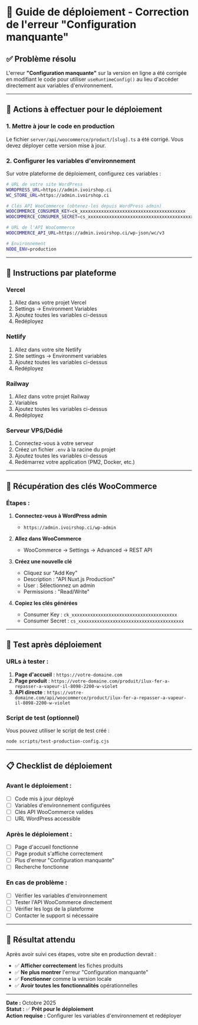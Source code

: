 # 🚀 Guide de déploiement - Correction de l'erreur "Configuration manquante"

## ✅ Problème résolu

L'erreur **"Configuration manquante"** sur la version en ligne a été corrigée en modifiant le code pour utiliser `useRuntimeConfig()` au lieu d'accéder directement aux variables d'environnement.

---

## 🔧 Actions à effectuer pour le déploiement

### **1. Mettre à jour le code en production**

Le fichier `server/api/woocommerce/product/[slug].ts` a été corrigé. Vous devez déployer cette version mise à jour.

### **2. Configurer les variables d'environnement**

Sur votre plateforme de déploiement, configurez ces variables :

```bash
# URL de votre site WordPress
WORDPRESS_URL=https://admin.ivoirshop.ci
WC_STORE_URL=https://admin.ivoirshop.ci

# Clés API WooCommerce (obtenez-les depuis WordPress admin)
WOOCOMMERCE_CONSUMER_KEY=ck_xxxxxxxxxxxxxxxxxxxxxxxxxxxxxxxxxxxxxxxx
WOOCOMMERCE_CONSUMER_SECRET=cs_xxxxxxxxxxxxxxxxxxxxxxxxxxxxxxxxxxxxxxxx

# URL de l'API WooCommerce
WOOCOMMERCE_API_URL=https://admin.ivoirshop.ci/wp-json/wc/v3

# Environnement
NODE_ENV=production
```

---

## 🎯 Instructions par plateforme

### **Vercel**
1. Allez dans votre projet Vercel
2. Settings → Environment Variables
3. Ajoutez toutes les variables ci-dessus
4. Redéployez

### **Netlify**
1. Allez dans votre site Netlify
2. Site settings → Environment variables
3. Ajoutez toutes les variables ci-dessus
4. Redéployez

### **Railway**
1. Allez dans votre projet Railway
2. Variables
3. Ajoutez toutes les variables ci-dessus
4. Redéployez

### **Serveur VPS/Dédié**
1. Connectez-vous à votre serveur
2. Créez un fichier `.env` à la racine du projet
3. Ajoutez toutes les variables ci-dessus
4. Redémarrez votre application (PM2, Docker, etc.)

---

## 🔑 Récupération des clés WooCommerce

### **Étapes :**

1. **Connectez-vous à WordPress admin**
   - `https://admin.ivoirshop.ci/wp-admin`

2. **Allez dans WooCommerce**
   - WooCommerce → Settings → Advanced → REST API

3. **Créez une nouvelle clé**
   - Cliquez sur "Add Key"
   - Description : "API Nuxt.js Production"
   - User : Sélectionnez un admin
   - Permissions : "Read/Write"

4. **Copiez les clés générées**
   - Consumer Key : `ck_xxxxxxxxxxxxxxxxxxxxxxxxxxxxxxxxxxxxxxxx`
   - Consumer Secret : `cs_xxxxxxxxxxxxxxxxxxxxxxxxxxxxxxxxxxxxxxxx`

---

## 🧪 Test après déploiement

### **URLs à tester :**

1. **Page d'accueil** : `https://votre-domaine.com`
2. **Page produit** : `https://votre-domaine.com/produit/ilux-fer-a-repasser-a-vapeur-il-8098-2200-w-violet`
3. **API directe** : `https://votre-domaine.com/api/woocommerce/product/ilux-fer-a-repasser-a-vapeur-il-8098-2200-w-violet`

### **Script de test (optionnel)**

Vous pouvez utiliser le script de test créé :
```bash
node scripts/test-production-config.cjs
```

---

## 📋 Checklist de déploiement

### **Avant le déploiement :**
- [ ] Code mis à jour déployé
- [ ] Variables d'environnement configurées
- [ ] Clés API WooCommerce valides
- [ ] URL WordPress accessible

### **Après le déploiement :**
- [ ] Page d'accueil fonctionne
- [ ] Page produit s'affiche correctement
- [ ] Plus d'erreur "Configuration manquante"
- [ ] Recherche fonctionne

### **En cas de problème :**
- [ ] Vérifier les variables d'environnement
- [ ] Tester l'API WooCommerce directement
- [ ] Vérifier les logs de la plateforme
- [ ] Contacter le support si nécessaire

---

## 🎉 Résultat attendu

Après avoir suivi ces étapes, votre site en production devrait :

- ✅ **Afficher correctement** les fiches produits
- ✅ **Ne plus montrer** l'erreur "Configuration manquante"
- ✅ **Fonctionner** comme la version locale
- ✅ **Avoir toutes les fonctionnalités** opérationnelles

---

**Date :** Octobre 2025  
**Statut :** ✅ **Prêt pour le déploiement**  
**Action requise :** Configurer les variables d'environnement et redéployer




